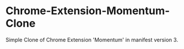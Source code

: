 # Chrome-Extension-Momentum-Clone
Simple Clone of Chrome Extension 'Momentum' in manifest version 3.
